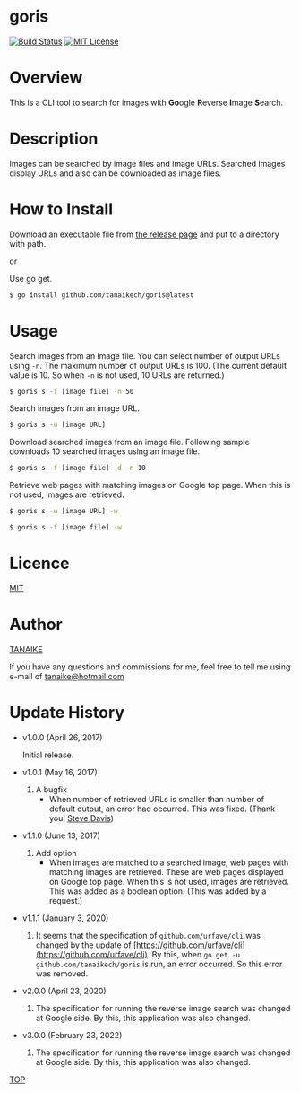 # goris

[![Build Status](https://travis-ci.com/tanaikech/goris.svg?branch=master)](https://travis-ci.com/tanaikech/goris)
[![MIT License](http://img.shields.io/badge/license-MIT-blue.svg?style=flat)](LICENCE)

<a name="top"></a>

# Overview

This is a CLI tool to search for images with **Go**ogle **R**everse **I**mage **S**earch.

# Description

Images can be searched by image files and image URLs. Searched images display URLs and also can be downloaded as image files.

# How to Install

Download an executable file from [the release page](https://github.com/tanaikech/goris/releases) and put to a directory with path.

or

Use go get.

```bash
$ go install github.com/tanaikech/goris@latest
```

# Usage

Search images from an image file. You can select number of output URLs using `-n`. The maximum number of output URLs is 100. (The current default value is 10. So when `-n` is not used, 10 URLs are returned.)

```bash
$ goris s -f [image file] -n 50
```

Search images from an image URL.

```bash
$ goris s -u [image URL]
```

Download searched images from an image file. Following sample downloads 10 searched images using an image file.

```bash
$ goris s -f [image file] -d -n 10
```

Retrieve web pages with matching images on Google top page. When this is not used, images are retrieved.

```bash
$ goris s -u [image URL] -w
```

```bash
$ goris s -f [image file] -w
```

<a name="Licence"></a>

# Licence

[MIT](LICENCE)

<a name="Author"></a>

# Author

[TANAIKE](https://github.com/tanaikech)

If you have any questions and commissions for me, feel free to tell me using e-mail of tanaike@hotmail.com

<a name="Update_History"></a>

# Update History

- v1.0.0 (April 26, 2017)

  Initial release.

- v1.0.1 (May 16, 2017)

  1. A bugfix
     - When number of retrieved URLs is smaller than number of default output, an error had occurred. This was fixed. (Thank you! [Steve Davis](https://github.com/OptumCS))

- v1.1.0 (June 13, 2017)
  1. Add option
     - When images are matched to a searched image, web pages with matching images are retrieved. These are web pages displayed on Google top page. When this is not used, images are retrieved. This was added as a boolean option. (This was added by a request.)

<a name="v111"></a>

- v1.1.1 (January 3, 2020)

  1. It seems that the specification of `github.com/urfave/cli` was changed by the update of [https://github.com/urfave/cli](https://github.com/urfave/cli). By this, when `go get -u github.com/tanaikech/goris` is run, an error occurred. So this error was removed.

<a name="v200"></a>

- v2.0.0 (April 23, 2020)

  1. The specification for running the reverse image search was changed at Google side. By this, this application was also changed.

<a name="v300"></a>

- v3.0.0 (February 23, 2022)

  1. The specification for running the reverse image search was changed at Google side. By this, this application was also changed.


[TOP](#top)
